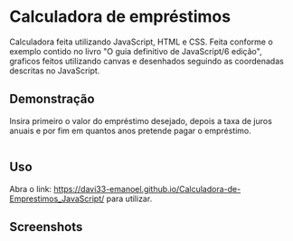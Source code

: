 
# Calculadora de empréstimos

Calculadora feita utilizando JavaScript, HTML e CSS.
Feita conforme o exemplo contido no livro "O guia definitivo de JavaScript/6 edição",
graficos feitos utilizando canvas e desenhados seguindo as coordenadas descritas no JavaScript.

## Demonstração

Insira primeiro o valor do empréstimo desejado, depois 
a taxa de juros anuais e por fim em quantos anos pretende 
pagar o empréstimo.

<p align="center">
<img  src"./assets/gif.gif">
</p>

## Uso

Abra o link: https://davi33-emanoel.github.io/Calculadora-de-Emprestimos_JavaScript/
para utilizar.
## Screenshots

<p align="center">
<img width="470" src"./assets/screenshot.png">
</p>

